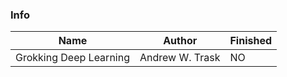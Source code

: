 ### Info

| Name | Author | Finished | 
| ---- | ---- | ---- | 
| Grokking Deep Learning | Andrew W. Trask | NO | 